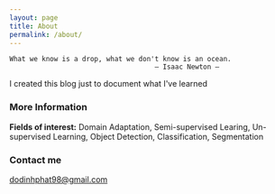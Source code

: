 ```yaml
---
layout: page
title: About
permalink: /about/
---
```


```
What we know is a drop, what we don't know is an ocean.
                                    ― Isaac Newton ―
```


I created this blog just to document what I've learned

### More Information


<b>Fields of interest:</b> Domain Adaptation, Semi-supervised Learing, Un-supervised Learning, Object Detection, Classification, Segmentation

### Contact me

[dodinhphat98@gmail.com](mailto:dodinhphat98@gmail.com)
